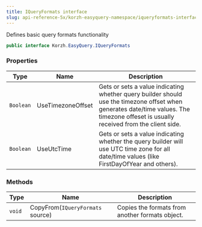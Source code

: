 ```yaml
---
title: IQueryFormats interface
slug: api-reference-5x/korzh-easyquery-namespace/iqueryformats-interface
---
```



Defines basic query formats functionality
```csharp
public interface Korzh.EasyQuery.IQueryFormats

```

### Properties

| Type | Name | Description | 
| --- | --- | --- | 
| `Boolean` | UseTimezoneOffset | Gets or sets a value indicating whether query builder should use the timezone offset when generates date/time values.  The timezone offeset is usually received from the client side. | 
| `Boolean` | UseUtcTime | Gets or sets a value indicating whether the query builder will use UTC time zone for all date/time values (like FirstDayOfYear and others). | 


### Methods

| Type | Name | Description | 
| --- | --- | --- | 
| `void` | CopyFrom(`IQueryFormats` source) | Copies the formats from another formats object. |